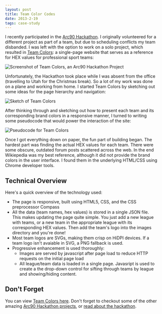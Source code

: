 ```yaml
---
layout: post
title: Team Color Codes
date: 2013-2-19
tags: case-study
---
```


I recently participated in the [Arc90 Hackathon][hackathon]. I originally volunteered for a different project as part of a team, but due to scheduling conflicts my team disbanded. I was left with the option to work on a solo project, which resulted in [Team Colors][team-colors]: a single-page website that serves as a reference for HEX values for professional sport teams:

![Screenshot of Team Colors, an Arc90 Hackathon Project](http://jim-nielsen.com/images/2013/team-colors.png)

Unfortunately, the Hackathon took place while I was absent from the office (travelling to Utah for the Christmas break). So a lot of my work was done on a plane and working from home. I started Team Colors by sketching out some ideas for the page hierarchy and navigation:

![Sketch of Team Colors](http://jim-nielsen.com/images/2013/team-colors-sketch.jpg)

After thinking through and sketching out how to present each team and its corresponding brand colors in a responsive manner, I turned to writing some pseudocode that would power the interaction of the site:

![Pseudocode for Team Colors](http://jim-nielsen.com/images/2013/team-colors-code.jpg)

Once I got everything down on paper, the fun part of building began. The hardest part was  finding the actual HEX values for each team. There were some obscure, outdated forum posts scattered across the web. In the end Wikiepedia was my best reference, although it did not provide the brand colors in the user interface. I found them in the underlying HTML/CSS using Chrome developer tools.

## Technical Overview
Here's a quick overview of the technology used:

- The page is responsive, built using HTML5, CSS, and the CSS preprocessor Compass
- All the data (team names, hex values) is stored in a single JSON file. This makes updating the page quite simple. You just add a new league with teams, or a new team in the appropriate league with its corresponding HEX values. Then add the team's logo into the images directory and you're done!
- Most team logos are SVGs, making them crisp on HiDPI devices. If a team logo isn't avaiable in SVG, a PNG fallback is used. 
- Progressive enhancement is used thoroughly:
	- Images are served by javascript after page load to reduce HTTP requests on the initial page load
	- All league/team data is loaded in a single page. Javasript is used to create a the drop-down control for sifting through teams by league and showing/hiding content.
	
## Don't Forget
You can view [Team Colors here][team-colors]. Don't forget to checkout some of the other amazing [Arc90 Hackathon projects][hackathon], or [read about the hackathon](hackathon-blog).

[hackathon]: http://lab.arc90.com/hackathon/2012/
[hackathon-blog]: http://blog.arc90.com/2013/01/24/the-first-arc90-hackathon/
[team-colors]: http://teamcolors.arc90.com/